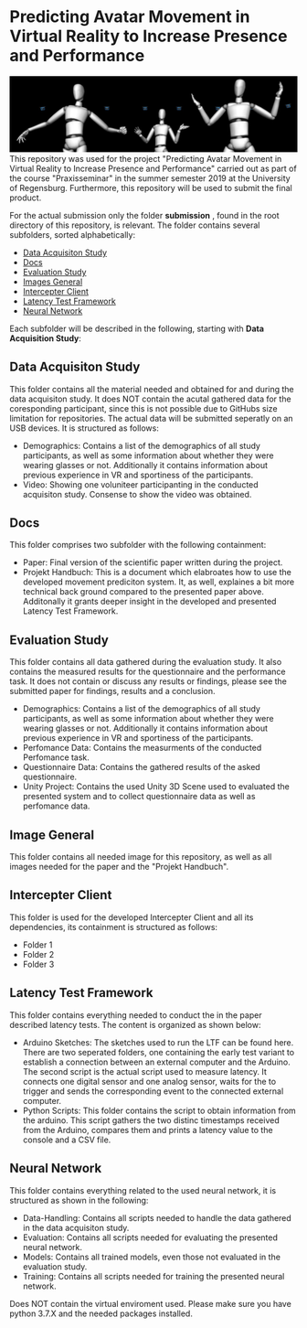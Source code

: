 # Predicting Avatar Movement in Virtual Reality to Increase Presence and Performance
![Starting Scene](https://github.com/Cele3x/practical-seminar/blob/master/submission/Images%20General/teaser.PNG)
This repository was used for the project "Predicting Avatar Movement in Virtual Reality to Increase Presence and Performance" carried out as part of the course "Praxisseminar" in the summer semester 2019 at the University of Regensburg. 
Furthermore, this repository will be used to submit the final product. 

For the actual submission only the folder __submission__ , found in the root directory of this repository, is relevant. The folder contains several subfolders, sorted alphabetically: 
- [Data Acquisiton Study](https://github.com/Cele3x/practical-seminar/tree/master/submission/Data%20Acquisiton%20Study)
- [Docs](https://github.com/Cele3x/practical-seminar/tree/master/submission/Docs)
- [Evaluation Study](https://github.com/Cele3x/practical-seminar/tree/master/submission/Evaluation%Study)
- [Images General](https://github.com/Cele3x/practical-seminar/tree/master/submission/Images%General)
- [Intercepter Client](https://github.com/Cele3x/practical-seminar/tree/master/submission/Intercepter%Client)
- [Latency Test Framework](https://github.com/Cele3x/practical-seminar/tree/master/submission/Latency%Test%Framework)
- [Neural Network](https://github.com/Cele3x/practical-seminar/tree/master/submission/Neural%Network)


Each subfolder will be described in the following, starting with __Data Acquisition Study__: 

## Data Acquisiton Study
This folder contains all the material needed and obtained for and during the data acquisiton study. It does NOT contain the acutal gathered data for the coresponding participant, since this is not possible due to GitHubs size limitation for repositories. The actual data will be submitted seperatly on an USB devices. It is structured as follows: 
- Demographics: Contains a list of the demographics of all study participants, as well as some information about whether they were wearing glasses or not. Additionally it contains information about previous experience in VR and sportiness of the participants. 
- Video: Showing one voluniteer participanting in the conducted acquisiton study. Consense to show the video was obtained. 


## Docs 
This folder comprises two subfolder with the following containment:
- Paper: Final version of the scientific paper written during the project. 
- Projekt Handbuch: This is a document which elabroates how to use the developed movement prediciton system. It, as well, explaines a bit more technical back ground compared to the presented paper above. Additonally it grants deeper insight in the developed and presented Latency Test Framework. 

## Evaluation Study 
This folder contains all data gathered during the evaluation study. It also contains the measured results for the questionnaire and the performance task. It does not contain or discuss any results or findings, please see the submitted paper for findings, results and a conclusion. 
- Demographics: Contains a list of the demographics of all study participants, as well as some information about whether they were wearing glasses or not. Additionally it contains information about previous experience in VR and sportiness of the participants.
- Perfomance Data: Contains the measurments of the conducted Perfomance task. 
- Questionnaire Data: Contains the gathered results of the asked questionnaire. 
- Unity Project: Contains the used Unity 3D Scene used to evaluated the presented system and to collect questionnaire data as well as perfomance data. 

## Image General
This folder contains all needed image for this repository, as well as all images needed for the paper and the "Projekt Handbuch". 

## Intercepter Client
This folder is used for the developed Intercepter Client and all its dependencies, its containment is structured as follows: 
- Folder 1
- Folder 2 
- Folder 3 

## Latency Test Framework
This folder contains everything needed to conduct the in the paper described latency tests. The content is organized as shown below:
- Arduino Sketches: The sketches used to run the LTF can be found here. There are two seperated folders, one containing the early test variant to establish a connection between an external computer and the Arduino. The second script is the actual script used to measure latency. It connects one digital sensor and one analog sensor, waits for the to trigger and sends the corresponding event to the connected external computer. 
- Python Scripts: This folder contains the script to obtain information from the arduino. This script gathers the two distinc timestamps received from the Arduino, compares them and prints a latency value to the console and a CSV file. 

## Neural Network 
This folder contains everything related to the used neural network, it is structured as shown in the following: 
- Data-Handling: Contains all scripts needed to handle the data gathered in the data acquisiton study. 
- Evaluation: Contains all scripts needed for evaluating the presented neural network. 
- Models: Contains all trained models, even those not evaluated in the evaluation study. 
- Training: Contains all scripts needed for training the presented neural network. 

Does NOT contain the virtual enviroment used. Please make sure you have python 3.7.X and the needed packages installed. 
